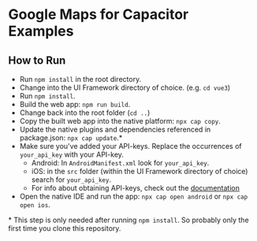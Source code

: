 # Google Maps for Capacitor Examples

## How to Run

- Run `npm install` in the root directory.
- Change into the UI Framework directory of choice. (e.g. `cd vue3`)
- Run `npm install`.
- Build the web app: `npm run build`.
- Change back into the root folder (`cd ..`)
- Copy the built web app into the native platform: `npx cap copy`.
- Update the native plugins and dependencies referenced in package.json: `npx cap update`.*
- Make sure you've added your API-keys. Replace the occurrences of `your_api_key` with your API-key.
  - Android: In `AndroidManifest.xml` look for `your_api_key`.
  - iOS: in the `src` folder (within the UI Framework directory of choice) search for `your_api_key`.
  - For info about obtaining API-keys, check out the [documentation](https://capacitor-community.github.io/google-maps/#/getting-started/installation?id=obtain-api-keys)
- Open the native IDE and run the app: `npx cap open android` or `npx cap open ios`.

\* This step is only needed after running `npm install`. So probably only the first time you clone this repository.
